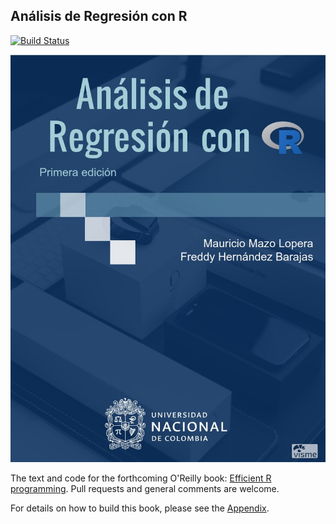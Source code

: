 ## Análisis de Regresión con R
[![Build Status](https://travis-ci.com/fhernanb/libro_regresion.svg?branch=master)](https://travis-ci.org/fhernanb/libro_regresion) 

![alt text](my_figures/cover.png)

The text and code for the forthcoming O'Reilly book: [Efficient R programming](https://csgillespie.github.io/efficientR/). Pull requests and general comments are welcome.

For details on how to build this book, please see the [Appendix](https://csgillespie.github.io/efficientR/building-the-book-from-source.html).